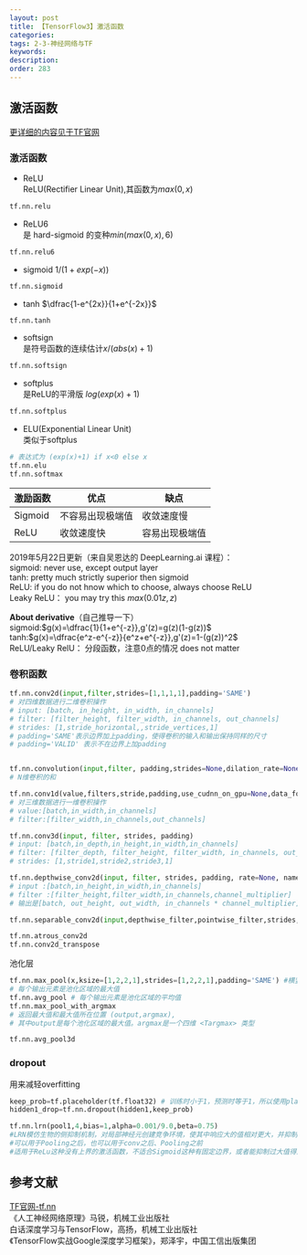 ```yaml
---
layout: post
title: 【TensorFlow3】激活函数
categories:
tags: 2-3-神经网络与TF
keywords:
description:
order: 283
---
```


## 激活函数
[更详细的内容见于TF官网](https://www.tensorflow.org/api_docs/python/tf/nn)  

### 激活函数
- ReLU  
ReLU(Rectifier Linear Unit),其函数为$max(0,x)$  
```py
tf.nn.relu
```
- ReLU6  
是 hard-sigmoid 的变种$min(max(0,x),6)$  
```py
tf.nn.relu6
```
- sigmoid
$1/(1+exp(-x))$
```py
tf.nn.sigmoid
```
- tanh
$\dfrac{1-e^{2x}}{1+e^{-2x}}$
```py
tf.nn.tanh
```
- softsign  
是符号函数的连续估计$x/(abs(x)+1)$  
```py
tf.nn.softsign
```
- softplus  
是ReLU的平滑版 $log(exp(x)+1)$
```py
tf.nn.softplus
```
- ELU(Exponential Linear Unit)  
类似于softplus  
```py
# 表达式为 (exp(x)+1) if x<0 else x
tf.nn.elu
tf.nn.softmax
```


|激励函数|优点|缺点|
|--|--|--|
|Sigmoid|不容易出现极端值|收敛速度慢
|ReLU|收敛速度快|容易出现极端值|


2019年5月22日更新（来自吴恩达的 DeepLearning.ai 课程）：  
sigmoid: never use, except output layer  
tanh: pretty much strictly superior then sigmoid  
ReLU: if you do not hnow which to choose, always choose ReLU  
Leaky ReLU： you may try this $max(0.01z,z)$

**About derivative**（自己推导一下）  
sigmoid:$g(x)=\dfrac{1}{1+e^{-z}},g'(z)=g(z)(1-g(z))$  
tanh:$g(x)=\dfrac{e^z-e^{-z}}{e^z+e^{-z}},g'(z)=1-(g(z))^2$  
ReLU/Leaky RelU： 分段函数，注意0点的情况 does not matter

### 卷积函数

```py
tf.nn.conv2d(input,filter,strides=[1,1,1,1],padding='SAME')
# 对四维数据进行二维卷积操作
# input: [batch, in_height, in_width, in_channels]
# filter: [filter_height, filter_width, in_channels, out_channels]
# strides: [1,stride_horizontal,,stride_vertices,1]
# padding='SAME'表示边界加上padding，使得卷积的输入和输出保持同样的尺寸
# padding='VALID' 表示不在边界上加padding


tf.nn.convolution(input,filter, padding,strides=None,dilation_rate=None,name=None,data_format=None)
# N维卷积的和

tf.nn.conv1d(value,filters,stride,padding,use_cudnn_on_gpu=None,data_format=None,name=None)
# 对三维数据进行一维卷积操作
# value:[batch,in_width,in_channels]
# filter:[filter_width,in_channels,out_channels]

tf.nn.conv3d(input, filter, strides, padding)
# input: [batch,in_depth,in_height,in_width,in_channels]
# filter: [filter_depth, filter_height, filter_width, in_channels, out_channels]
# strides: [1,stride1,stride2,stride3,1]

tf.nn.depthwise_conv2d(input, filter, strides, padding, rate=None, name=None, data_format=None)
# input :[batch,in_height,in_width,in_channels]
# filter :[filter_height,filter_width,in_channels,channel_multiplier]
# 输出是[batch, out_height, out_width, in_channels * channel_multiplier]

tf.nn.separable_conv2d(input,depthwise_filter,pointwise_filter,strides,padding,rat,name,data_format)

tf.nn.atrous_conv2d
tf.nn.conv2d_transpose
```

池化层
```py
tf.nn.max_pool(x,ksize=[1,2,2,1],strides=[1,2,2,1],padding='SAME') #横竖步长为2，
# 每个输出元素是池化区域的最大值
tf.nn.avg_pool # 每个输出元素是池化区域的平均值
tf.nn.max_pool_with_argmax
# 返回最大值和最大值所在位置 (output,argmax),
# 其中output是每个池化区域的最大值。argmax是一个四维 <Targmax> 类型

tf.nn.avg_pool3d

```

### dropout
用来减轻overfitting
```py
keep_prob=tf.placeholder(tf.float32) # 训练时小于1，预测时等于1，所以使用placeholder
hidden1_drop=tf.nn.dropout(hidden1,keep_prob)
```



```py
tf.nn.lrn(pool1,4,bias=1,alpha=0.001/9.0,beta=0.75)
#LRN模仿生物的侧抑制机制，对局部神经元创建竞争环境，使其中响应大的值相对更大，并抑制其它反馈小的神经元。从而增强泛化能力
#可以用于Pooling之后，也可以用于conv之后、Pooling之前
#适用于ReLu这种没有上界的激活函数，不适合Sigmoid这种有固定边界，或者能抑制过大值得激活函数
```


## 参考文献
[TF官网-tf.nn](https://www.tensorflow.org/api_docs/python/tf/nn)  
《人工神经网络原理》马锐，机械工业出版社  
白话深度学习与TensorFlow，高扬，机械工业出版社  
《TensorFlow实战Google深度学习框架》，郑泽宇，中国工信出版集团  

